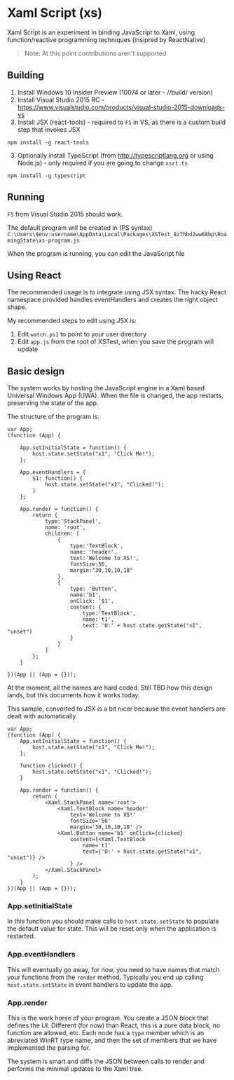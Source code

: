 # Xaml Script (xs)

Xaml Script is an experiment in binding JavaScript to Xaml, using function/reactive 
programming techniques (insipred by ReactNative)

> Note: At this point contributions aren't supported

## Building

1. Install Windows 10 Insider Preview (10074 or later - //build/ version)
2. Install Visual Studio 2015 RC - https://www.visualstudio.com/products/visual-studio-2015-downloads-vs
3. Install JSX (react-tools) - required to `F5` in VS, as there is a custom build step that invokes JSX
```
npm install -g react-tools
```
3. Optionally install TypeScript (from http://typescriptlang.org or using Node.js) - only required 
if you are going to change `xsrt.ts`
```
npm install -g typescript
```

## Running

`F5` from Visual Studio 2015 should work. 

The default program will be created in (PS syntax)
`C:\Users\$env:username\AppData\Local\Packages\XSTest_8z7hbd2ww68bp\RoamingState\xs-program.js`

When the program is running, you can edit the JavaScript file

## Using React

The recommended usage is to integrate using JSX syntax. The hacky React namespace provided handles
eventHandlers and creates the right object shape.

My recommended steps to edit using JSX is:

1. Edit `watch.ps1` to point to your user directory
4. Edit `app.js` from the root of XSTest, when you save the program will update

## Basic design

The system works by hosting the JavaScript engine in a Xaml based Universal Windows App 
(UWA). When the file is changed, the app restarts, preserving the state of the app.

The structure of the program is:

```
var App;
(function (App) {

    App.setInitialState = function() {
        host.state.setState("x1", "Click Me!");
    };
    
    App.eventHandlers = {
        $1: function() {
            host.state.setState("x1", "Clicked!");
        }
    };
    
    App.render = function() {
        return { 
            type:'StackPanel', 
            name: 'root',
            children: [
                {
                    type:'TextBlock', 
                    name: 'header',
                    text:'Welcome to XS!', 
                    fontSize:56, 
                    margin:"30,10,10,10" 
                },
                {
                    type: 'Button',
                    name:'b1',
                    onClick: '$1',
                    content: {
                        type:'TextBlock',
                        name:'t1',
                        text: 'O:' + host.state.getState("x1", "unset")
                    }  
                }
            ]
        };
    }
    
})(App || (App = {}));
```

At the moment, all the names are hard coded. Still TBD how this design lands, 
but this documents how it works today.

This sample, converted to JSX is a bit nicer because the event handlers are
dealt with automatically.

```
var App;
(function (App) {
    App.setInitialState = function() {
        host.state.setState("x1", "Click Me!");
    };
    
    function clicked() {
        host.state.setState("x1", "Clicked!");
    }

    App.render = function() {
        return (
            <Xaml.StackPanel name='root'>
                <Xaml.TextBlock name='header' 
                    text='Welcome to XS!' 
                    fontSize='56'
                    margin='30,10,10,10' />
                <Xaml.Button name='b1' onClick={clicked}
                    content={<Xaml.TextBlock
                        name='t1'
                        text={'O:' + host.state.getState("x1", "unset")} /> 
                    } />
            </Xaml.StackPanel>
        );
    }
})(App || (App = {}));
```

### App.setInitialState
In this function you should make calls to `host.state.setState` to populate the default
value for state. This will be reset only when the application is restarted.

### App.eventHandlers
This will eventually go away, for now, you need to have names that match your functions
from the `render` method. Typically you end up calling `host.state.setState` in event
handlers to update the app.

### App.render
This is the work horse of your program. You create a JSON block that defines the UI.
Different (for now) than React, this is a pure data block, no function are allowed, etc.
Each node has a `type` member which is an abreviated WinRT type name, and then the
set of members that we have implemented the parsing for.

The system is smart and diffs the JSON between calls to render and performs the minimal 
updates to the Xaml tree.

